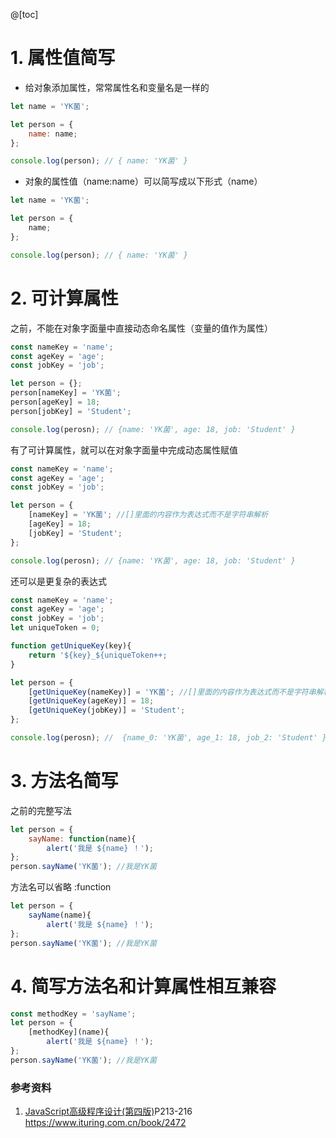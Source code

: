 @[toc]
# 1. 属性值简写
- 给对象添加属性，常常属性名和变量名是一样的
```javascript
let name = 'YK菌';

let person = {
	name: name;
};

console.log(person); // { name: 'YK菌' }
```
- 对象的属性值（name:name）可以简写成以下形式（name）
```javascript
let name = 'YK菌';

let person = {
	name;
};

console.log(person); // { name: 'YK菌' }
```

# 2. 可计算属性
之前，不能在对象字面量中直接动态命名属性（变量的值作为属性）

```javascript
const nameKey = 'name';
const ageKey = 'age';
const jobKey = 'job';

let person = {};
person[nameKey] = 'YK菌';
person[ageKey] = 18;
person[jobKey] = 'Student';

console.log(perosn); // {name: 'YK菌', age: 18, job: 'Student' }
```
有了可计算属性，就可以在对象字面量中完成动态属性赋值
```javascript
const nameKey = 'name';
const ageKey = 'age';
const jobKey = 'job';

let person = {
	[nameKey] = 'YK菌'; //[]里面的内容作为表达式而不是字符串解析
	[ageKey] = 18;
	[jobKey] = 'Student';
};

console.log(perosn); // {name: 'YK菌', age: 18, job: 'Student' }
```

还可以是更复杂的表达式
```javascript
const nameKey = 'name';
const ageKey = 'age';
const jobKey = 'job';
let uniqueToken = 0;

function getUniqueKey(key){
	return '${key}_${uniqueToken++;
}

let person = {
	[getUniqueKey(nameKey)] = 'YK菌'; //[]里面的内容作为表达式而不是字符串解析
	[getUniqueKey(ageKey)] = 18;
	[getUniqueKey(jobKey)] = 'Student';
};

console.log(perosn); //  {name_0: 'YK菌', age_1: 18, job_2: 'Student' }
```

# 3. 方法名简写
之前的完整写法
```javascript
let person = {
	sayName: function(name){
		alert('我是 ${name} ！');
};
person.sayName('YK菌'); //我是YK菌
```
方法名可以省略 :function
```javascript
let person = {
	sayName(name){
		alert('我是 ${name} ！');
};
person.sayName('YK菌'); //我是YK菌
```

# 4. 简写方法名和计算属性相互兼容
```javascript
const methodKey = 'sayName';
let person = {
	[methodKey](name){
		alert('我是 ${name} ！');
};
person.sayName('YK菌'); //我是YK菌
```
### 参考资料
1. [JavaScript高级程序设计(第四版)](https://www.ituring.com.cn/book/2472)P213-216  https://www.ituring.com.cn/book/2472